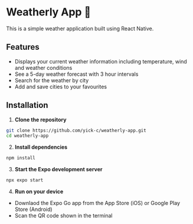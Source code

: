 # Weatherly App 👋
This is a simple weather application built using React Native.

## Features

- Displays your current weather information including temperature, wind and weather conditions
- See a 5-day weather forecast with 3 hour intervals
- Search for the weather by city
- Add and save cities to your favourites

## Installation

1. **Clone the repository**
```bash
git clone https://github.com/yick-c/weatherly-app.git
cd weatherly-app
```

2. **Install dependencies**
```bash
npm install
```

3. **Start the Expo development server**
```bash
npx expo start
```

4. **Run on your device**
- Downlaod the Expo Go app from the App Store (iOS) or Google Play Store (Android)
- Scan the QR code shown in the terminal 